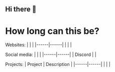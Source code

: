 ## Hi there 👋


# How long can this be?

Websites:
|      |      |
|------|------|
|      |      |

Social media:
|      |      |
|------|------|
|  Discord    |      |

Projects:
|   Project   |   Description   |
|------|------|
|      |      |
